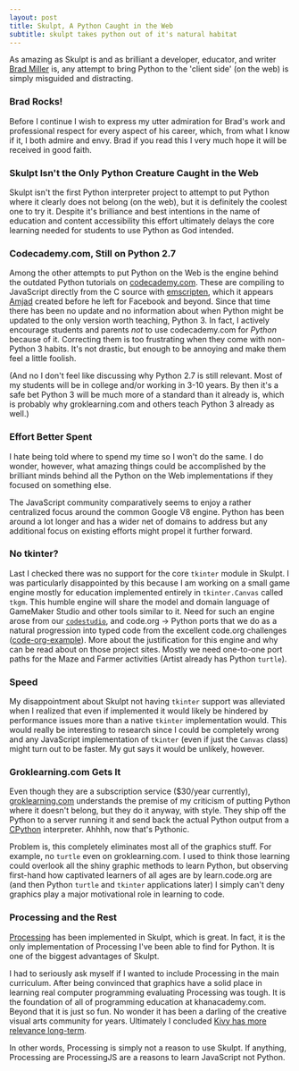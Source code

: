 ```yaml
---
layout: post
title: Skulpt, A Python Caught in the Web
subtitle: skulpt takes python out of it's natural habitat
---
```


As amazing as Skulpt is and as brilliant a developer, educator, and writer
[Brad Miller](https://github.com/bnmnetp) is, any attempt to bring Python
to the 'client side' (on the web) is simply misguided and distracting.

### Brad Rocks!

Before I continue I wish to express my utter admiration for Brad's
work and professional respect for every aspect of his career, which,
from what I know if it, I both admire and envy. Brad if you read this
I very much hope it will be received in good faith.

### Skulpt Isn't the Only Python Creature Caught in the Web

Skulpt isn't the first Python interpreter project to attempt to put Python
where it clearly does not belong (on the web), but it is definitely the
coolest one to try it. Despite it's brilliance and best intentions in
the name of education and content accessibility this effort ultimately
delays the core learning needed for students to use Python as God intended.

### Codecademy.com, Still on Python 2.7

Among the other attempts to put Python on the Web
is the engine behind the outdated Python tutorials on
[codecademy.com](http://www.codecademy.com/tracks/python). These
are compiling to JavaScript directly from the C source with
[emscripten](http://kripken.github.io/emscripten-site/), which it appears
[Amjad](https://twitter.com/amasad) created before he left for Facebook
and beyond. Since that time there has been no update and no information
about when Python might be updated to the only version worth teaching,
Python 3. In fact, I actively encourage students and parents *not* to
use codecademy.com for *Python* because of it. Correcting them is too
frustrating when they come with non-Python 3 habits. It's not drastic,
but enough to be annoying and make them feel a little foolish.

(And no I don't feel like discussing why Python 2.7 is still
relevant. Most of my students will be in college and/or working
in 3-10 years. By then it's a safe bet Python 3 will be much more of a
standard than it already is, which is probably why groklearning.com and
others teach Python 3 already as well.)

### Effort Better Spent

I hate being told where to spend my time so I won't do the same. I
do wonder, however, what amazing things could be accomplished by the brilliant 
minds behind all the Python on the Web implementations if they focused on
something else. 

The JavaScript community comparatively seems to enjoy a rather centralized
focus around the common Google V8 engine. Python has been around a lot
longer and has a wider net of domains to address but any additional
focus on existing efforts might propel it further forward.

### No tkinter?

Last I checked there was no support for the core `tkinter` module
in Skulpt.  I was particularly disappointed by this because I am
working on a small game engine mostly for education implemented
entirely in `tkinter.Canvas` called `tkgm`. This humble engine
will share the model and domain language of GameMaker Studio and
other tools similar to it. Need for such an engine arose from our
[`codestudio`](http://github.com/skilstak/codestudio.git), and
code.org -> Python ports that we do as a natural progression
into typed code from the excellent code.org challenges
([code-org-example](http://github.com/skilstak/code-org-example)). More
about the justification for this engine and why can be read about on
those project sites. Mostly we need one-to-one port paths for the Maze
and Farmer activities (Artist already has Python `turtle`).

### Speed

My disappointment about Skulpt not having `tkinter` support was alleviated
when I realized that even if implemented it would likely be hindered by
performance issues more than a native `tkinter` implementation would. This
would really be interesting to research since I could be completely wrong
and any JavaScript implementation of `tkinter` (even if just the `Canvas`
class) might turn out to be faster. My gut says it would be unlikely,
however.

### Groklearning.com Gets It

Even though they are a subscription service ($30/year currently),
[groklearning.com](http://groklearning.com) understands the
premise of my criticism of putting Python where it doesn't belong,
but they do it anyway, with style. They ship off the Python to a
server running it and send back the actual Python output from a
[CPython](http://en.wikipedia.org/wiki/CPython) interpreter. Ahhhh,
now that's Pythonic.

Problem is, this completely eliminates most all of the graphics stuff. For
example, no `turtle` even on groklearning.com. I used to think those
learning could overlook all the shiny graphic methods to learn Python, but
observing first-hand how captivated learners of all ages are by
learn.code.org are (and then Python `turtle` and `tkinter` applications
later) I simply can't deny graphics play a major motivational role in
learning to code.

### Processing and the Rest

[Processing](http://processing.org) has been implemented in Skulpt, which is
great. In fact, it is the only implementation of Processing I've been able
to find for Python. It is one of the biggest advantages of Skulpt.

I had to seriously ask myself if I wanted to include Processing in the
main curriculum. After being convinced that graphics have a solid place in
learning real computer programming evaluating Processing was tough.  It is
the foundation of all of programming education at khanacademy.com. Beyond
that it is just so fun. No wonder it has been a darling of the creative
visual arts community for years. Ultimately I concluded [Kivy has more
relevance long-term](http://robs.io/kivy-or-processing).

In other words, Processing is simply not a reason to use Skulpt. If
anything, Processing are ProcessingJS are a reasons to learn JavaScript not
Python.
